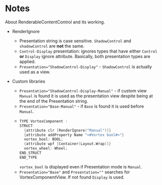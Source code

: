 # Notes

About RenderableContentControl and its working.

- RenderIgnore

  - Presentation string is case sensitive. `ShadowControl` and `shadowControl` are **not** the same.
  - `Control-Display` presentation: ignores types that have either `Control` **or** `Display` ignore attribute. Basically, both presentation types are applied.
  - `Presentation="ShadowControl-Display"` - `ShadowControl` is actually used as a view.

- Custom libraries
  - `Presentation="ShadowControl-Display-Manual"` - if custom view `Manual` is found it is used as the presentation view despite being at the end of the Presentation string.
  - `Presentation="Base-Manual"` - if `Base` is found it is used before `Manual`.
  - ```d
    TYPE VortexComponent :
    STRUCT
      {attribute clr [RenderIgnore("Manual")]}
      {attribute addProperty Name "<#Vortex bool#>"}
      vortex_bool: BOOL;
      {attribute wpf [Container(Layout.Wrap)]}
      vortex_wheel: Wheel;
    END_STRUCT
    END_TYPE
    ```
    `vortex_bool` is displayed even if Presentation mode is `Manual`.
  - `Presentation="Base"` and `Presentation=""` searches for VortexComponentView. If not found `Display` is used.
